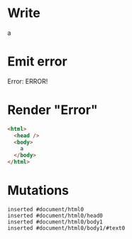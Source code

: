 # Write
  a


# Emit error
  Error: ERROR!


# Render "Error"
```html
<html>
  <head />
  <body>
    a
  </body>
</html>
```

# Mutations
```
inserted #document/html0
inserted #document/html0/head0
inserted #document/html0/body1
inserted #document/html0/body1/#text0
```